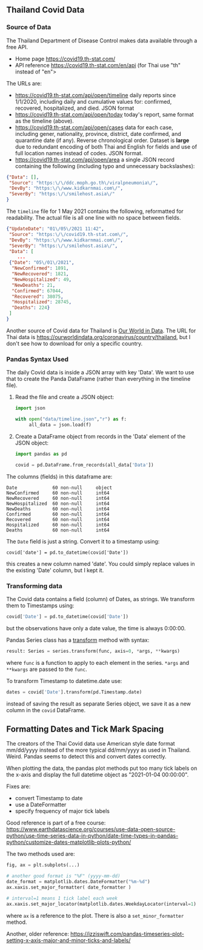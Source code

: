 ## Thailand Covid Data


### Source of Data

The Thailand Department of Disease Control makes data available through
a free API.
* Home page <https://covid19.th-stat.com/>
* API reference <https://covid19.th-stat.com/en/api> (for Thai use "th" instead of "en">

The URLs are:

* <https://covid19.th-stat.com/api/open/timeline> daily reports since 1/1/2020, including daily and cumulative values for: confirmed, recovered, hospitalized, and died. JSON format
* <https://covid19.th-stat.com/api/open/today> today's report, same format as the timeline (above).
* <https://covid19.th-stat.com/api/open/cases> data for each case, including gener, nationality, province, district, date confirmed, and quarantine date (if any).  Reverse chronological order. Dataset is **large** due to redundant encoding of both Thai and English for fields and use of full location names instead of codes. JSON format.
* <https://covid19.th-stat.com/api/open/area> a single JSON record containing the following (including typo and unnecessary backslashes):

```json
{"Data": [],
 "Source": "https:\/\/ddc.moph.go.th\/viralpneumonia\/",
 "DevBy": "https:\/\/www.kidkarnmai.com\/",
 "SeverBy": "https:\/\/smilehost.asia\/"
}
```

The `timeline` file for 1 May 2021 contains the following, reformatted for readability.
The actual file is all one line with no space between fields.
```json
{"UpdateDate": "01\/05\/2021 11:42",
 "Source": "https:\/\/covid19.th-stat.com\/",
 "DevBy": "https:\/\/www.kidkarnmai.com\/",
 "SeverBy": "https:\/\/smilehost.asia\/",
 "Data": [
    ...
 {"Date": "05\/01\/2021",
  "NewConfirmed": 1891,
  "NewRecovered": 1821,
  "NewHospitalized": 49,
  "NewDeaths": 21,
  "Confirmed": 67044,
  "Recovered": 38075,
  "Hospitalized": 28745,
  "Deaths": 224}
 ]
}
```

Another source of Covid data for Thailand is [Our World in Data](https://ourworldindata.org/coronavirus/).  The URL for Thai data is <https://ourworldindata.org/coronavirus/country/thailand>, but I don't see how to download for only a specific country.

### Pandas Syntax Used

The daily Covid data is inside a JSON array with key 'Data'.  We want to use that to create the Panda DataFrame (rather than everything in the timeline file).

1. Read the file and create a JSON object:
   ```python
   import json

   with open("data/timeline.json","r") as f:
        all_data = json.load(f)
   ```
2. Create a DataFrame object from records in the 'Data' element of the JSON object:
   ```python
   import pandas as pd

   covid = pd.DataFrame.from_records(all_data['Data'])
   ```

The columns (fields) in this dataframe are:
```
Date             60 non-null     object
NewConfirmed     60 non-null     int64         
NewRecovered     60 non-null     int64         
NewHospitalized  60 non-null     int64         
NewDeaths        60 non-null     int64         
Confirmed        60 non-null     int64         
Recovered        60 non-null     int64         
Hospitalized     60 non-null     int64         
Deaths           60 non-null     int64 
```

The `Date` field is just a string. Convert it to a timestamp using:
```
covid['date'] = pd.to_datetime(covid['Date'])
```
this creates a new column named 'date'. You could simply replace values
in the existing 'Date' column, but I kept it.

### Transforming data

The Covid data contains a field (column) of Dates, as strings.
We transform them to Timestamps using:
```python
covid['Date'] = pd.to_datetime(covid['Date'])
```

but the observations have only a date value, the time is always 0:00:00.

Pandas Series class has a [transform](https://pandas.pydata.org/docs/reference/api/pandas.Series.transform.html) method with syntax:
```python
result: Series = series.transform(func, axis=0, *args, **kwargs)
```
where `func` is a function to apply to each element in the series.  `*args` and `**kwargs` are passed to the `func`.

To transform Timestamp to datetime.date use:
```python
dates = covid['Date'].transform(pd.Timestamp.date)
```
instead of saving the result as separate Series object, we save it as a new column in the `covid` DataFrame.

## Formatting Dates and Tick Mark Spacing

The creators of the Thai Covid data use American style date format mm/dd/yyyy
instead of the more typical dd/mm/yyyy as used in Thailand. Weird. Pandas seems to detect this and convert dates correctly.

When plotting the data, the pandas plot methods put too many tick labels
on the x-axis and display the full datetime object as "2021-01-04 00:00:00". 

Fixes are:
* convert Timestamp to date
* use a DateFormatter
* specify frequency of major tick labels


Good reference is part of a free course:
<https://www.earthdatascience.org/courses/use-data-open-source-python/use-time-series-data-in-python/date-time-types-in-pandas-python/customize-dates-matplotlib-plots-python/>

The two methods used are:
```python
fig, ax = plt.subplots(...)

# another good format is "%F" (yyyy-mm-dd)
date_format = matplotlib.dates.DateFormatter("%m-%d")
ax.xaxis.set_major_formatter( date_formatter )

# interval=1 means 1 tick label each week
ax.xaxis.set_major_locator(matplotlib.dates.WeekdayLocator(interval=1)
```

where `ax` is a reference to the plot.  There is also a `set_minor_formatter` method.


Another, older reference: <https://izziswift.com/pandas-timeseries-plot-setting-x-axis-major-and-minor-ticks-and-labels/>
